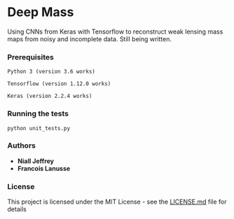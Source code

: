 # Deep Mass
Using CNNs from Keras with Tensorflow to reconstruct weak lensing mass maps from noisy and incomplete data. Still being written.

### Prerequisites

```
Python 3 (version 3.6 works)

Tensorflow (version 1.12.0 works)

Keras (version 2.2.4 works)
```

### Running the tests

```
python unit_tests.py
```

### Authors

* **Niall Jeffrey** 
* **Francois Lanusse** 

### License

This project is licensed under the MIT License - see the [LICENSE.md](LICENSE.md) file for details
